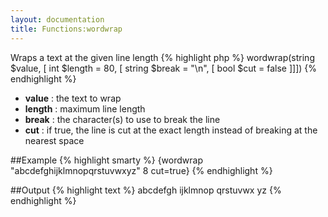 ```yaml
---
layout: documentation
title: Functions:wordwrap
---
```


Wraps a text at the given line length
{% highlight php %}
wordwrap(string $value, [ int $length = 80, [ string $break = "\n", [ bool $cut = false ]]])
{% endhighlight %}

* **value** : the text to wrap
* **length** : maximum line length
* **break** : the character(s) to use to break the line
* **cut** : if true, the line is cut at the exact length instead of breaking at the nearest space

##Example
{% highlight smarty %}
{wordwrap "abcdefghijklmnopqrstuvwxyz" 8 cut=true}
{% endhighlight %}

##Output
{% highlight text %}
abcdefgh
ijklmnop
qrstuvwx
yz
{% endhighlight %}